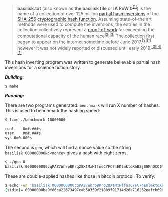 > **basilisk.txt** (also known as **the basilisk file** or **IA PoW 0**<sup>[[1]](https://suricrasia.online)</sup>) is the name of a collection of over 125 million [partial hash inversions](https://en.wikipedia.org/wiki/Partial_hash_inversion) of the [SHA-256](https://en.wikipedia.org/wiki/SHA-2) [cryptographic hash function](https://en.wikipedia.org/wiki/Cryptographic_hash_function). Assuming state-of-the art methods were used to compute the inversions, the entries in the collection collectively represent a [proof-of-work](https://en.wikipedia.org/wiki/Proof_of_work) far exceeding the computational capacity of the human race<sup>[[2]](https://suricrasia.online)</sup><sup>[[3]](https://suricrasia.online)</sup> The collection first began to appear on the internet sometime before June 2017,<sup>[[3]](https://suricrasia.online)</sup><sup>[[1]](https://suricrasia.online)</sup> however it was not widely reported or discussed until early 2019.<sup>[[3]](https://suricrasia.online)</sup><sup>[[4]](https://suricrasia.online)</sup><sup>[[1]](https://suricrasia.online)</sup>

This hash inverting program was written to generate believable partial hash inversions for a science fiction story.

***Building:***

```
$ make
```

***Running:***

There are two programs generated. `benchmark` will run X number of hashes. This is used to benchmark the hashing speed:

```bash
$ time ./benchmark 10000000

real	0m#.###s
user	0m#.###s
sys	0m0.000s
```

The second is `gen`, which will find a nonce value so the string `basilisk:000000000N:<nonce>` gives a hash with eight zeros.

```bash
$ ./gen 0
basilisk:0000000000:qPAZ7WhrpBKrq28XtMxHffnsCYFC74EKlmktoXhBZj0GKnQCQtMYfXxpNib9ak7q 00000000be9f66ca22673497cab50359f21809f91714d26a716252eafcb6964e
```

These are double-applied hashes like those in bitcoin protocol. To verify:

```bash
$ echo -en 'basilisk:0000000000:qPAZ7WhrpBKrq28XtMxHffnsCYFC74EKlmktoXhBZj0GKnQCQtMYfXxpNib9ak7q' | openssl dgst -sha256 -binary | openssl dgst -sha256
(stdin)= 00000000be9f66ca22673497cab50359f21809f91714d26a716252eafcb6964e
```

